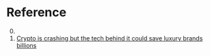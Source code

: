 # Reference

0. []()
0. [Crypto is crashing but the tech behind it could save luxury brands billions](https://edition.cnn.com/2022/06/26/business/aura-blockchain-luxury-counterfeit-hnk-spc-intl/index.html)

